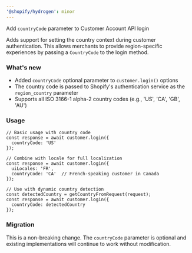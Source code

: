 ```yaml
---
'@shopify/hydrogen': minor
---
```


Add `countryCode` parameter to Customer Account API login

Adds support for setting the country context during customer authentication. This allows merchants to provide region-specific experiences by passing a `CountryCode` to the login method.

### What's new

- Added `countryCode` optional parameter to `customer.login()` options
- The country code is passed to Shopify's authentication service as the `region_country` parameter
- Supports all ISO 3166-1 alpha-2 country codes (e.g., 'US', 'CA', 'GB', 'AU')

### Usage

```tsx
// Basic usage with country code
const response = await customer.login({
  countryCode: 'US'
});

// Combine with locale for full localization
const response = await customer.login({
  uiLocales: 'FR',
  countryCode: 'CA'  // French-speaking customer in Canada
});

// Use with dynamic country detection
const detectedCountry = getCountryFromRequest(request);
const response = await customer.login({
  countryCode: detectedCountry
});
```

### Migration

This is a non-breaking change. The `countryCode` parameter is optional and existing implementations will continue to work without modification.
